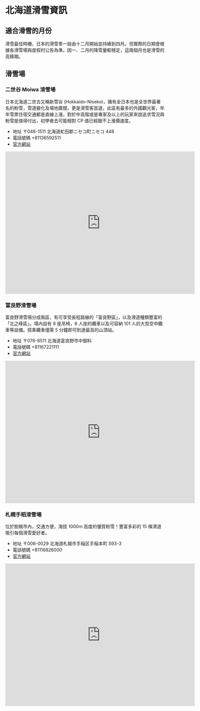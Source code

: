 # 北海道滑雪資訊

## 適合滑雪的月份

滑雪最佳時機，日本的滑雪季一般由十二月開始並持續到四月。但實際的日期會根據各滑雪場與度假村公告為準。因一、二月的降雪量較穩定，這兩個月也是滑雪的高鋒期。

## 滑雪場

### 二世谷 Moiwa 滑雪場

日本北海道二世古又稱新雪谷 (Hokkaido-Niseko)，擁有全日本也是全世界最著名的粉雪，雪道變化及場地廣闊，更是滑雪客首選，此區有最多的外國觀光客，年年雪票住宿交通都是直線上漲，對於中高階或是專家及以上的玩家來說追求雪況與粉雪是值得付出，初學者去可能相對 CP 值已經跟不上漲價速度。

- 地址 〒048-1511 北海道虻田郡ニセコ町ニセコ 448
- 電話號碼 +81136592511
- [官方網站](https://niseko-moiwa.jp/)

<iframe src="https://www.google.com/maps/embed?pb=!1m18!1m12!1m3!1d2925.167029340544!2d140.62774724002065!3d42.848206204243276!2m3!1f0!2f0!3f0!3m2!1i1024!2i768!4f13.1!3m3!1m2!1s0x5f0aa57af3e3dd49%3A0x16c5c9619866ce1a!2sNiseko%20Moiwa%20Ski%20Resort!5e0!3m2!1sen!2stw!4v1690558227479!5m2!1sen!2stw" width="600" height="450" style="border:0;" allowfullscreen="" loading="lazy" referrerpolicy="no-referrer-when-downgrade"></iframe>

### 富良野滑雪場

富良野滑雪場分成兩區，有可享受長程路線的「富良野區」，以及滑道種類豐富的「北之峰區」。場內設有 8 座吊椅，6 人座的纜車以及可容納 101 人的大型空中纜車等設備。搭乘纜車僅需 5 分鐘即可到達最高的山頂站。

- 地址 〒076-8511 北海道富良野市中御料
- 電話號碼 +81167221111
- [官方網站](http://www.princehotels.co.jp/ski/furano/)

<iframe src="https://www.google.com/maps/embed?pb=!1m18!1m12!1m3!1d1714.1525083780543!2d142.35249035603783!3d43.32468310078149!2m3!1f0!2f0!3f0!3m2!1i1024!2i768!4f13.1!3m3!1m2!1s0x5f73525ef98cb63d%3A0x9020eebf4f63234b!2sFurano%20ski%20resort!5e0!3m2!1sen!2stw!4v1690558382095!5m2!1sen!2stw" width="600" height="450" style="border:0;" allowfullscreen="" loading="lazy" referrerpolicy="no-referrer-when-downgrade"></iframe>

### 札幌手稻滑雪場

位於劄幌市內，交通方便，海拔 1000m 高度的優質粉雪！豐富多彩的 15 條滑道吸引每個滑雪愛好者。

- 地址 〒006-0029 北海道札幌市手稲区手稲本町 593-3
- 電話號碼 +81116826000
- [官方網站](https://sapporo-teine.com/snow/)

<iframe src="https://www.google.com/maps/embed?pb=!1m18!1m12!1m3!1d2914.3062677479115!2d141.19752624003317!3d43.077056089624286!2m3!1f0!2f0!3f0!3m2!1i1024!2i768!4f13.1!3m3!1m2!1s0x5f0ad877c4c85785%3A0x9133d5952998f467!2sSapporoteine%20Ski%20Area!5e0!3m2!1sen!2stw!4v1690558445115!5m2!1sen!2stw" width="600" height="450" style="border:0;" allowfullscreen="" loading="lazy" referrerpolicy="no-referrer-when-downgrade"></iframe>
